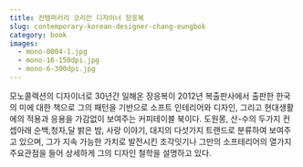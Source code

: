 ```yaml
---
title: 컨템퍼러리 코리안 디자이너 장응복
slug: contemporary-korean-designer-chang-eungbok
category: book
images:
  - mono-0004-1.jpg
  - mono-16-150dpi.jpg
  - mono-6-300dpi.jpg
---
```


모노콜렉션의 디자이너로 30년간 일해온 장응복이 2012년 복출판사에서 출판한 한국의 미에 대한 책으로 그의 패턴을 기반으로 소프트 인테리어와 디자인, 그리고 현대생활에의 적용과 응용을 가감없이 보여주는 커피테이블 북이다. 도원몽, 산-수의 두가지 컨셉아래 순백,청자,달 밝은 밤, 사랑 이야기, 대지의 다섯가지 트랜드로 분류하여 보여주고 있으며, 그가  지속 가능한 가치로 발전시킨 조각잇기나 그만의 소프테리어의 열가지 주요관점을 들어 상세하게 그의 디자인 철학을 설명하고 있다.
